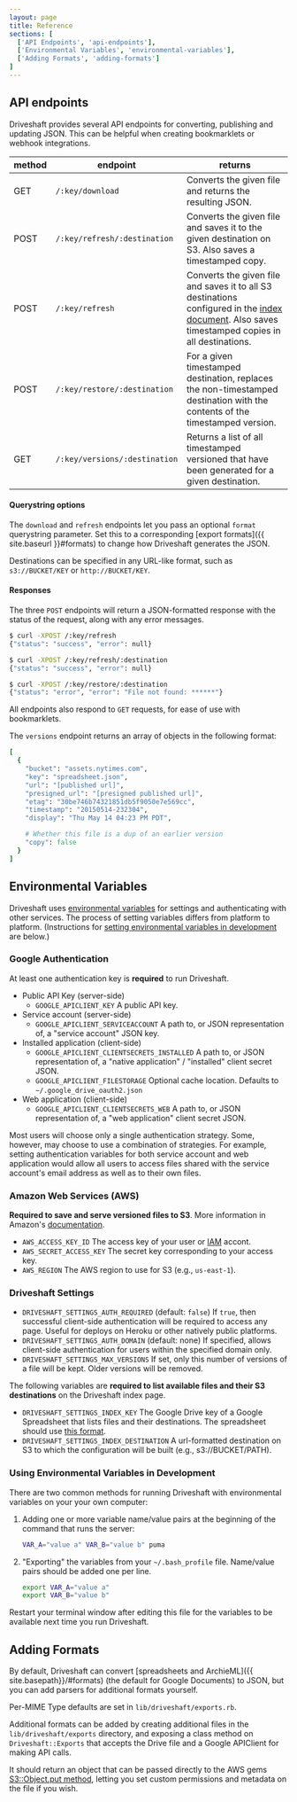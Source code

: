```yaml
---
layout: page
title: Reference
sections: [
  ['API Endpoints', 'api-endpoints'],
  ['Environmental Variables', 'environmental-variables'],
  ['Adding Formats', 'adding-formats']
]
---
```


## API endpoints

Driveshaft provides several API endpoints for converting, publishing and updating JSON. This can be helpful when creating bookmarklets or webhook integrations.

| method | endpoint | returns |
| ------ | -------- | ------- |
| GET | `/:key/download` | Converts the given file and returns the resulting JSON. |
| POST | `/:key/refresh/:destination` | Converts the given file and saves it to the given destination on S3. Also saves a timestamped copy. |
| POST | `/:key/refresh` | Converts the given file and saves it to all S3 destinations configured in the [index document](#index-settings). Also saves timestamped copies in all destinations. |
| POST | `/:key/restore/:destination` | For a given timestamped destination, replaces the non-timestamped destination with the contents of the timestamped version. |
| GET | `/:key/versions/:destination` | Returns a list of all timestamped versioned that have been generated for a given destination. |

#### Querystring options

The `download` and `refresh` endpoints let you pass an optional `format` querystring parameter. Set this to a corresponding [export formats]({{ site.baseurl }}#formats) to change how Driveshaft generates the JSON.

Destinations can be specified in any URL-like format, such as `s3://BUCKET/KEY` or `http://BUCKET/KEY`.

#### Responses

The three `POST` endpoints will return a JSON-formatted response with the status of the request, along with any error messages.

``` bash
$ curl -XPOST /:key/refresh
{"status": "success", "error": null}

$ curl -XPOST /:key/refresh/:destination
{"status": "success", "error": null}

$ curl -XPOST /:key/restore/:destination
{"status": "error", "error": "File not found: ******"}
```

All endpoints also respond to `GET` requests, for ease of use with bookmarklets.

The `versions` endpoint returns an array of objects in the following format:

``` ruby
[
  {
    "bucket": "assets.nytimes.com",
    "key": "spreadsheet.json",
    "url": "[published url]",
    "presigned_url": "[presigned published url]",
    "etag": "30be746b74321851db5f9050e7e569cc",
    "timestamp": "20150514-232304",
    "display": "Thu May 14 04:23 PM PDT",

    # Whether this file is a dup of an earlier version
    "copy": false
  }
]
```

## Environmental Variables

Driveshaft uses [environmental variables](http://en.wikipedia.org/wiki/Environment_variable) for settings and authenticating with other services.  The process of setting variables differs from platform to platform.  (Instructions for [setting environmental variables in development](#env-in-development) are below.)

### Google Authentication

At least one authentication key is **required** to run Driveshaft.

* Public API Key (server-side)
  * `GOOGLE_APICLIENT_KEY` A public API key.
* Service account (server-side)
  * `GOOGLE_APICLIENT_SERVICEACCOUNT` A path to, or JSON representation of, a "service account" JSON key.
* Installed application (client-side)
  * `GOOGLE_APICLIENT_CLIENTSECRETS_INSTALLED` A path to, or JSON representation of, a "native application" / "installed" client secret JSON.
  * `GOOGLE_APICLIENT_FILESTORAGE` Optional cache location. Defaults to `~/.google_drive_oauth2.json`
* Web application (client-side)
  * `GOOGLE_APICLIENT_CLIENTSECRETS_WEB` A path to, or JSON representation of, a "web application" client secret JSON.

<div class="highlight">
  <p class="info">Most users will choose only a single authentication strategy.  Some, however, may choose to use a combination of strategies.  For example, setting authentication variables for both service account and web application would allow all users to access files shared with the service account's email address as well as to their own files.</p>
</div>

### Amazon Web Services (AWS)

**Required to save and serve versioned files to S3**. More information in Amazon's [documentation](http://docs.aws.amazon.com/IAM/latest/UserGuide/ManagingCredentials.html#Using_CreateAccessKey).

* `AWS_ACCESS_KEY_ID` The access key of your user or [IAM](http://aws.amazon.com/iam/) accont.
* `AWS_SECRET_ACCESS_KEY` The secret key corresponding to your access key.
* `AWS_REGION` The AWS region to use for S3 (e.g., `us-east-1`).

### Driveshaft Settings

* `DRIVESHAFT_SETTINGS_AUTH_REQUIRED` (default: `false`) If `true`, then successful client-side authentication will be required to access any page. Useful for deploys on Heroku or other natively public platforms.
* `DRIVESHAFT_SETTINGS_AUTH_DOMAIN` (default: none) If specified, allows client-side authentication for users within the specified domain only.
* `DRIVESHAFT_SETTINGS_MAX_VERSIONS` If set, only this number of versions of a file will be kept. Older versions will be removed.

<span id="index-settings"></span>
The following variables are **required to list available files and their S3 destinations** on the Driveshaft index page.

* `DRIVESHAFT_SETTINGS_INDEX_KEY` The Google Drive key of a Google Spreadsheet that lists files and their destinations.  The spreadsheet should use [this format](https://docs.google.com/spreadsheets/d/16NZKPy_kyWb_c0jBLo_sTvyoGUrs-ISG7uMDHBMgM5U/view).
* `DRIVESHAFT_SETTINGS_INDEX_DESTINATION` A url-formatted destination on S3 to which the configuration will be built (e.g., s3://BUCKET/PATH).

<h3 id="env-in-development">Using Environmental Variables in Development</h3>

There are two common methods for running Driveshaft with environmental variables on your your own computer:

1. Adding one or more variable name/value pairs at the beginning of the command that runs the server:

    ``` bash
    VAR_A="value a" VAR_B="value b" puma
    ```

2. "Exporting" the variables from your `~/.bash_profile` file.  Name/value pairs should be added one per line.

    ``` bash
    export VAR_A="value a"
    export VAR_B="value b"
    ```

Restart your terminal window after editing this file for the variables to be available next time you run Driveshaft.

## Adding Formats

By default, Driveshaft can convert [spreadsheets and ArchieML]({{ site.basepath}}/#formats) (the default for Google Documents) to JSON, but you can add parsers for additional formats yourself.

Per-MIME Type defaults are set in `lib/driveshaft/exports.rb`.

Additional formats can be added by creating additional files in the `lib/driveshaft/exports` directory, and exposing a class method on `Driveshaft::Exports` that accepts the Drive file and a Google APIClient for making API calls.

It should return an object that can be passed directly to the AWS gems [S3::Object.put method](http://docs.aws.amazon.com/sdkforruby/api/Aws/S3/Object.html#put-instance_method), letting you set custom permissions and metadata on the file if you wish.
